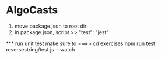 # AlgoCasts

1. move package.json to root dir
2. in package.json, script >> "test": "jest"

*** run unit test
make sure to ===>> cd exercises
npm run test reversestring/test.js --watch
